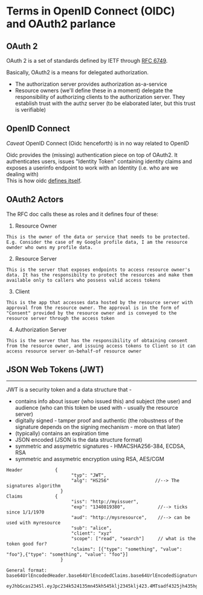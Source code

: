 # Terms in OpenID Connect (OIDC) and OAuth2 parlance

## OAuth 2

OAuth 2 is a set of standards defined by IETF through [RFC 6749](http://tools.ietf.org/html/rfc6749).

Basically, OAuth2 is a means for delegated authorization. 
- The authorization server provides authorization as-a-service
- Resource owners (we'll define these in a moment) delegate the responsibility of authorizing clients to the authorization server. They establish trust with the authz server (to be elaborated later, but this trust is verifiable)

## OpenID Connect

*Caveat* OpenID Connect (Oidc henceforth) is in no way related to OpenID

Oidc provides the (missing) authentication piece on top of OAuth2. It authenticates users, issues "Identity Token" containing identity claims and exposes a userinfo endpoint to work with an Identity (i.e. who are we dealing with)  
This is how oidc [defines itself](http://openid.net/specs/openid-connect-core-1_0.html).
## OAuth2 Actors

The RFC doc calls these as roles and it defines four of these:

1. Resource Owner
```
This is the owner of the data or service that needs to be protected. E.g. Consider the case of my Google profile data, I am the resource ownder who owns my profile data.
``` 
2. Resource Server
```
This is the server that exposes endpoints to access resource owner's data. It has the responsibilty to protect the resources and make them available only to callers who possess valid access tokens
```
3. Client
```
This is the app that accesses data hosted by the resource server with approval from the resource owner. The approval is in the form of "Consent" provided by the resource owner and is conveyed to the resource server through the access token
```
4. Authorization Server
```
This is the server that has the responsibility of obtaining consent from the resource owner, and issuing access tokens to Client so it can access resource server on-behalf-of resource owner 
```

## JSON Web Tokens (JWT)
--------
JWT is a security token and a data structure that - 
- contains info about issuer (who issued this) and subject (the user) and audience (who can this token be used with - usually the resource server)
- digitally signed - tamper proof and authentic (the robustness of the signature depends on the signing mechanism - more on that later)
- (typically) contains an expiration time
- JSON encoded (JSON is the data structure format)
- symmetric and assymetric signatures - HMACSHA256-384, ECDSA, RSA
- symmetric and assymetric encryption using RSA, AES/CGM

```
Header			  {
						"typ": "JWT",
						"alg": "HS256"                 //--> The signatures algorithm						
				    }
Claims			  {
						"iss": "http://myissuer",
						"exp": "1340819380",			//--> ticks since 1/1/1970
						"aud": "http://mysresource",	//--> can be used with myresource
						"sub": "alice",
						"client": "xyz"
						"scope": ["read", "search"]     // what is the token good for?
                        "claims": [{"type": "something", "value": "foo"},{"type": "something", "value": "foo"}]
					}					
					
General format: base64UrlEncodedHeader.base64UrlEncodedClaims.base64UrlEncodedSignatureOfheaderConcatenatedWithClaimsWithAPeriod

eyJhbGcas2345l.eyJpc234k524135mn45kh545klj2345klj423.4MTsadf4325jh435hg45
```
